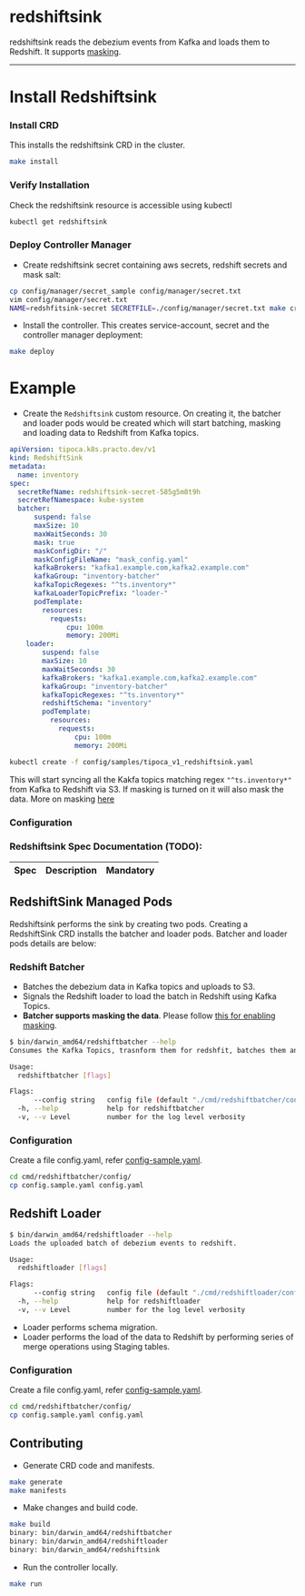 # redshiftsink

redshiftsink reads the debezium events from Kafka and loads them to Redshift. It supports [masking](../MASKING.MD).

----

# Install Redshiftsink

### Install CRD
This installs the redshiftsink CRD in the cluster.
```bash
make install
```

### Verify Installation
Check the redshiftsink resource is accessible using kubectl
```bash
kubectl get redshiftsink
```

### Deploy Controller Manager
* Create redshiftsink secret containing aws secrets, redshift secrets and mask salt:
```bash
cp config/manager/secret_sample config/manager/secret.txt
vim config/manager/secret.txt
NAME=redshfitsink-secret SECRETFILE=./config/manager/secret.txt make create-secret (TODO)
```

* Install the controller. This creates service-account, secret and the controller manager deployment:
```bash
make deploy
```

# Example

* Create the `Redshiftsink` custom resource. On creating it, the batcher and loader pods would be created which will start batching, masking and loading data to Redshift from Kafka topics.

```yaml
apiVersion: tipoca.k8s.practo.dev/v1
kind: RedshiftSink
metadata:
  name: inventory
spec:
  secretRefName: redshiftsink-secret-585g5m8t9h
  secretRefNamespace: kube-system
  batcher:
      suspend: false
      maxSize: 10
      maxWaitSeconds: 30
      mask: true
      maskConfigDir: "/"
      maskConfigFileName: "mask_config.yaml"
      kafkaBrokers: "kafka1.example.com,kafka2.example.com"
      kafkaGroup: "inventory-batcher"
      kafkaTopicRegexes: "^ts.inventory*"
      kafkaLoaderTopicPrefix: "loader-"
      podTemplate:
        resources:
          requests:
              cpu: 100m
              memory: 200Mi
    loader:
        suspend: false
        maxSize: 10
        maxWaitSeconds: 30
        kafkaBrokers: "kafka1.example.com,kafka2.example.com"
        kafkaGroup: "inventory-batcher"
        kafkaTopicRegexes: "^ts.inventory*"
        redshiftSchema: "inventory"
        podTemplate:
          resources:
            requests:
                cpu: 100m
                memory: 200Mi
```

```bash
kubectl create -f config/samples/tipoca_v1_redshiftsink.yaml
```

This will start syncing all the Kakfa topics matching regex `"^ts.inventory*"` from Kafka to Redshift via S3. If masking is turned on it will also mask the data. More on masking [here](./MASKING.MD)

### Configuration

### Redshiftsink Spec Documentation (TODO):
| Spec          | Description   | Mandatory |
| :------------ | :----------- |:------------|


## RedshiftSink Managed Pods
Redshiftsink performs the sink by creating two pods. Creating a RedshiftSink CRD installs the batcher and loader pods. Batcher and loader pods details are below:

### Redshift Batcher
- Batches the debezium data in Kafka topics and uploads to S3.
- Signals the Redshift loader to load the batch in Redshift using Kafka Topics.
- **Batcher supports masking the data**. Please follow [this for enabling masking](https://github.com/practo/tipoca-stream/blob/master/redshiftsink/MASKING.md).

```bash
$ bin/darwin_amd64/redshiftbatcher --help
Consumes the Kafka Topics, trasnform them for redshfit, batches them and uploads to s3. Also signals the load of the batch on successful batch and upload operation..

Usage:
  redshiftbatcher [flags]

Flags:
      --config string   config file (default "./cmd/redshiftbatcher/config/config.yaml")
  -h, --help            help for redshiftbatcher
  -v, --v Level         number for the log level verbosity

```


### Configuration
Create a file config.yaml, refer [config-sample.yaml](./cmd/redshiftbatcher/config/config_sample.yaml).
```bash
cd cmd/redshiftbatcher/config/
cp config.sample.yaml config.yaml
```

## Redshift Loader
```bash
$ bin/darwin_amd64/redshiftloader --help
Loads the uploaded batch of debezium events to redshift.

Usage:
  redshiftloader [flags]

Flags:
      --config string   config file (default "./cmd/redshiftloader/config/config.yaml")
  -h, --help            help for redshiftloader
  -v, --v Level         number for the log level verbosity
```
- Loader performs schema migration.
- Loader performs the load of the data to Redshift by performing series of merge operations using Staging tables.

### Configuration
Create a file config.yaml, refer [config-sample.yaml](./cmd/redshiftbatcher/config/config_sample.yaml).
```bash
cd cmd/redshiftbatcher/config/
cp config.sample.yaml config.yaml
```

## Contributing

* Generate CRD code and manifests.
```bash
make generate
make manifests
```

* Make changes and build code.
```bash
make build
binary: bin/darwin_amd64/redshiftbatcher
binary: bin/darwin_amd64/redshiftloader
binary: bin/darwin_amd64/redshiftsink
```

* Run the controller locally.
```bash
make run
```
